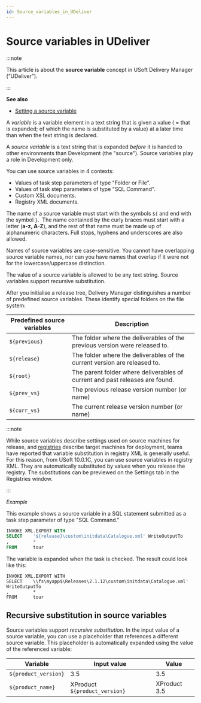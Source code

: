 ```yaml
---
id: Source_variables_in_UDeliver
---
```


# Source variables in UDeliver

:::note

This article is about the **source variable** concept in USoft Delivery Manager (“UDeliver”).

:::

**See also**

- [Setting a source variable](/Continuous_delivery/Delivery_Manager_basic_procedures/Setting_a_source_variable.md)

A *variable* is a variable element in a text string that is given a value ( = that is expanded; of which the name is substituted by a value) at a later time than when the text string is declared.

A *source variable* is a text string that is expanded *before* it is handed to other environments than Development (the "source"). Source variables play a role in Development only.

You can use source variables in 4 contexts:

- Values of task step parameters of type "Folder or File".
- Values of task step parameters of type "SQL Command".
- Custom XSL documents.
- Registry XML documents.

The name of a source variable must start with the symbols `${` and end with the symbol `}`.  The name contained by the curly braces must start with a letter (**a-z, A-Z**), and the rest of that name must be made up of alphanumeric characters. Full stops, hyphens and underscores are also allowed.

Names of source variables are case-sensitive. You cannot have overlapping source variable names, nor can you have names that overlap if it were not for the lowercase/uppercase distinction.

The value of a source variable is allowed to be any text string. Source variables support recursive substitution.

After you initialise a release tree, Delivery Manager distinguishes a number of predefined source variables. These identify special folders on the file system:

| Predefined source variables | Description |
|----------------------------|-------------|
| `${previous}`  | The folder where the deliverables of the previous version were released to. |
| `${release}`   | The folder where the deliverables of the current version are released to. |
| `${root}`      | The parent folder where deliverables of current and past releases are found. |
| `${prev_vs}`   | The previous release version number (or name) |
| `${curr_vs}`   | The current release version number (or name) |

:::note

While source variables describe settings used on source machines for release, and [registries](/Continuous_delivery/USoft_Delivery_Manager_by_concept/Registries_in_UDeliver.md) describe target machines for deployment, teams have reported that variable substitution in registry XML is generally useful. For this reason, from USoft 10.0.1C, you can use source variables in registry XML. They are automatically substituted by values when you release the registry. The substitutions can be previewed on the Settings tab in the Registries window.

:::

*Example*

This example shows a source variable in a SQL statement submitted as a task step parameter of type "SQL Command."

```sql
INVOKE XML.EXPORT WITH
SELECT    '${release}\custom\initdata\Catalogue.xml' WriteOutputTo
,         *
FROM      tour

```

The variable is expanded when the task is checked. The result could look like this:

```
INVOKE XML.EXPORT WITH
SELECT    \\fs\myapp$\Releases\2.1.12\custom\initdata\Catalogue.xml' WriteOutputTo
,         *
FROM      tour

```

## Recursive substitution in source variables

Source variables support *recursive substitution*. In the input value of a source variable, you can use a placeholder that references a different source variable. This placeholder is automatically expanded using the value of the referenced variable:

|**Variable**|**Input value**|**Value**|
|--------|--------|--------|
|`${product_version}`|3.5     |3.5     |
|`${product_name}`|XProduct `${product_version}`|XProduct 3.5|